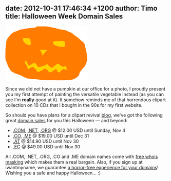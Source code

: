 date: 2012-10-31 17:46:34 +1200
author: Timo
title: Halloween Week Domain Sales
----

![pumpkin-small.png](/media/2012-10-31-pumpkin-small.png)

Since we did not have a pumpkin at our office for a photo, I proudly present you my first attempt of painting the versatile vegetable instead (as you can see I'm **really** good at it). It somehow reminds me of that horrendous clipart collection on 10 CDs that I bought in the 90s for my first website.

So should you have plans for a clipart revival [blog](https://iwantmyname.com/services/blog-hosting/), we've got the following great [domain sales](https://iwantmyname.com/domains/domain-name-registration-list-of-extensions) for you this Halloween &mdash; and beyond:


*   [.COM](https://iwantmyname.com/domains/com-domain-name-registration-for-commercial), [.NET](https://iwantmyname.com/domains/net-domain-name-registration-for-network), [.ORG](https://iwantmyname.com/domains/org-domain-name-registration-for-organisation) @ $12.00 USD until Sunday, Nov 4
*   [.CO](https://iwantmyname.com/domains/co-colombian-domain-name-registration-for-colombia), [.ME](https://iwantmyname.com/domains/me-montenegrean-domain-name-registration-for-montenegro) @ $19.00 USD until Dec 31
*   [.AT](https://iwantmyname.com/domains/at-austrian-domain-name-registration-for-austria) @ $14.90 USD until Nov 30
*   [.EC](https://iwantmyname.com/domains/ec-ecuadorian-domain-name-registration-for-ecuador) @ $49.00 USD until Nov 30

All .COM, .NET, .ORG, .CO and .ME domain names come with [free whois masking](http://help.iwantmyname.com/customer/portal/articles/184425) which makes them a real bargain. Also, if you sign up at iwantmyname, we guarantee [a horror-free experience for your domains](https://iwantmyname.com/about)!
Wishing you a safe and happy Halloween... :)
